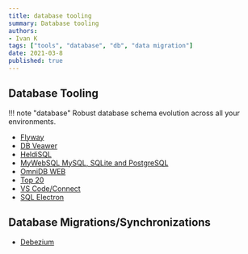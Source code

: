 ```yaml
---
title: database tooling
summary: Database tooling
authors:
- Ivan K
tags: ["tools", "database", "db", "data migration"]
date: 2021-03-8
published: true
---
```


## Database Tooling

!!! note "database"
    Robust database schema evolution across all your environments.

- [Flyway](https://flywaydb.org/)
- [DB Veawer](https://dbeaver.io/download/)
- [HeldiSQL](https://www.heidisql.com/)
- [MyWebSQL MySQL, SQLite and PostgreSQL](http://mywebsql.net/)
- [OmniDB WEB](https://github.com/OmniDB/OmniDB)
- [Top 20](https://www.guru99.com/top-20-sql-management-tools.html)
- [VS Code/Connect](https://github.com/microsoft/azuredatastudio)
- [SQL Electron](https://sqlectron.github.io/)

## Database Migrations/Synchronizations

- [Debezium](https://debezium.io/)
